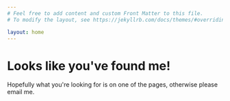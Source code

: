 ```yaml
---
# Feel free to add content and custom Front Matter to this file.
# To modify the layout, see https://jekyllrb.com/docs/themes/#overriding-theme-defaults

layout: home
---
```


# Looks like you've found me!

Hopefully what you're looking for is on one of the pages, otherwise please email me.

